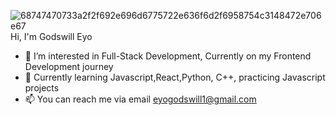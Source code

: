 ![68747470733a2f2f692e696d6775722e636f6d2f6958754c3148472e706e67](https://github.com/theeyogodswill/theeyogodswill/assets/111960779/668f3838-6650-42db-b6b3-62c6a77c3cf0)
Hi, I'm Godswill Eyo



- 👀 I’m interested in Full-Stack Development, Currently on my Frontend Development journey
- 🌱 Currently learning Javascript,React,Python, C++, practicing Javascript projects
- 📫 You can reach me via email eyogodswill1@gmail.com

<!---
theeyogodswill/theeyogodswill is a ✨ special ✨ repository because its `README.md` (this file) appears on your GitHub profile.
You can click the Preview link to take a look at your changes.
--->

